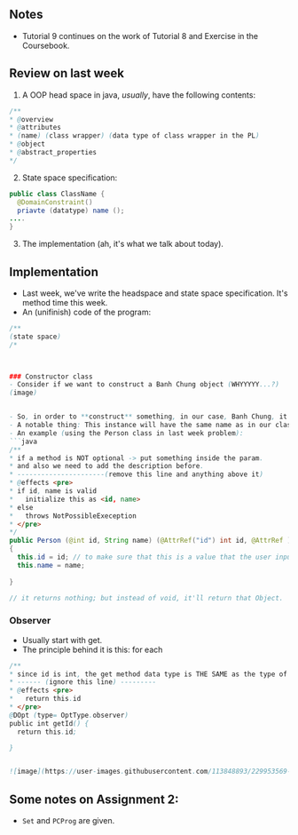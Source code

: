 ## Notes
- Tutorial 9 continues on the work of Tutorial 8 and Exercise in the Coursebook.

## Review on last week
1. A OOP head space in java, *usually*, have the following contents:
```java
/**
* @overview
* @attributes
* (name) (class wrapper) (data type of class wrapper in the PL)
* @object
* @abstract_properties
*/
```

2. State space specification:
```java
public class ClassName {
  @DomainConstraint()
  priavte (datatype) name ();
....
}
```
3. The implementation (ah, it's what we talk about today).

## Implementation
- Last week, we've write the headspace and state space specification. It's method time this week. 
- An (unifinish) code of the program: 
```java
/**
(state space)
/*



### Constructor class
- Consider if we want to construct a Banh Chung object (WHYYYYY...?)
(image)


- So, in order to **construct** something, in our case, Banh Chung, it need to **take in ingredients** (state space specs), and return an instance. 
- A notable thing: This instance will have the same name as in our class. 
- An example (using the Person class in last week problem):
```java
/**
* if a method is NOT optional -> put something inside the param.
* and also we need to add the description before. 
* ----------------------(remove this line and anything above it)
* @effects <pre>
* if id, name is valid
*   initialize this as <id, name>
* else 
*   throws NotPossibleExeception
* </pre>
*/
public Person (@int id, String name) (@AttrRef("id") int id, @AttrRef )
{
  this.id = id; // to make sure that this is a value that the user input in
  this.name = name;
  
}

// it returns nothing; but instead of void, it'll return that Object.
```
### Observer
- Usually start with get.
- The principle behind it is this: for each 
```java
/**
* since id is int, the get method data type is THE SAME as the type of data.
* ------ (ignore this line) --------- 
* @effects <pre>
*   return this.id
* </pre>
@DOpt (type= OptType.observer)
public int getId() {
  return this.id;

}


![image](https://user-images.githubusercontent.com/113848893/229953569-ed4e2a7a-8c7b-4558-9748-78ef7760551f.png)


```
## Some notes on Assignment 2:
- ```Set``` and ```PCProg``` are given. 
